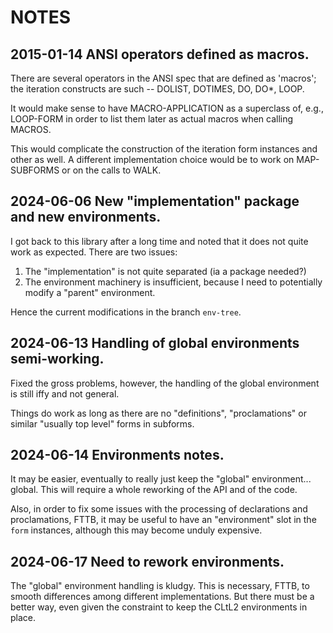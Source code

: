 NOTES
=====

2015-01-14 ANSI operators defined as macros.
--------------------------------------------

There are several operators in the ANSI spec that are defined as
'macros'; the iteration constructs are such -- DOLIST, DOTIMES, DO,
DO*, LOOP.

It would make sense to have MACRO-APPLICATION as a superclass of,
e.g., LOOP-FORM in order to list them later as actual macros when
calling MACROS.

This would complicate the construction of the iteration form instances
and other as well.  A different implementation choice would be to work
on MAP-SUBFORMS or on the calls to WALK.


2024-06-06 New "implementation" package and new environments.
-------------------------------------------------------------

I got back to this library after a long time and noted that it does
not quite work as expected.  There are two issues:
1. The "implementation" is not quite separated (ia a package needed?)
2. The environment machinery is insufficient, because I need to
   potentially modify a "parent" environment.

Hence the current modifications in the branch `env-tree`.


2024-06-13 Handling of global environments semi-working.
--------------------------------------------------------

Fixed the gross problems, however, the handling of the global
environment is still iffy and not general.

Things do work as long as there are no "definitions", "proclamations"
or similar "usually top level" forms in subforms.


2024-06-14 Environments notes.
------------------------------

It may be easier, eventually to really just keep the "global"
environment... global.  This will require a whole reworking of the API
and of the code.

Also, in order to fix some issues with the processing of declarations
and proclamations, FTTB, it may be useful to have an "environment"
slot in the `form` instances, although this may become unduly
expensive.


2024-06-17 Need to rework environments.
---------------------------------------

The "global" environment handling is kludgy.  This is necessary, FTTB,
to smooth differences among different implementations.  But there must
be a better way, even given the constraint to keep the CLtL2
environments in place.

